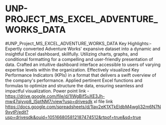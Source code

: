 



# UNP-PROJECT_MS_EXCEL_ADVENTURE_WORKS_DATA
#UNP_Project_MS_EXCEL_ADVENTURE_WORKS_DATA Key Highlights:- Expertly converted Adventure Works' expansive dataset into a dynamic and insightful Excel dashboard, skillfully. Utilizing charts, graphs, and conditional formatting for a compelling and user-friendly presentation of data. Crafted an intuitive dashboard interface accessible to users of varying expertise levels within the organization. Effectively visualized Key Performance Indicators (KPIs) in a format that delivers a swift overview of the company's performance. Applied pertinent Excel functions and formulas to optimize and structure the data, ensuring seamless and impactful visualization. Power point link -https://drive.google.com/file/d/1IWgBif5uXE3Jh-mw47qiyvp8_ISptNM7/view?usp=drivesdk xl file link 
https://docs.google.com/spreadsheets/d/1Iav2eK1XTkEIdbM4wgli32m6N7N9xytP/edit?usp=drivesdk&ouid=105166805812187474512&rtpof=true&sd=true
